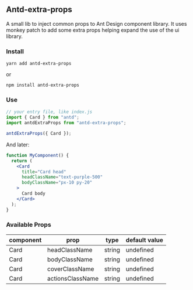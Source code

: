 ## Antd-extra-props

A small lib to inject common props to Ant Design component library. It uses monkey patch to add some extra props helping expand the use of the ui library.

### Install

```
yarn add antd-extra-props
```

or

```
npm install antd-extra-props
```

### Use

```javascript
// your entry file, like index.js
import { Card } from "antd";
import antdExtraProps from "antd-extra-props";

antdExtraProps({ Card });
```

And later:

```jsx
function MyComponent() {
  return (
    <Card
      title="Card head"
      headClassName="text-purple-500"
      bodyClassName="px-10 py-20"
    >
      Card body
    </Card>
  );
}
```

### Available Props

| component | prop             | type   | default value |
| --------- | ---------------- | ------ | ------------- |
| Card      | headClassName    | string | undefined     |
| Card      | bodyClassName    | string | undefined     |
| Card      | coverClassName   | string | undefined     |
| Card      | actionsClassName | string | undefined     |
